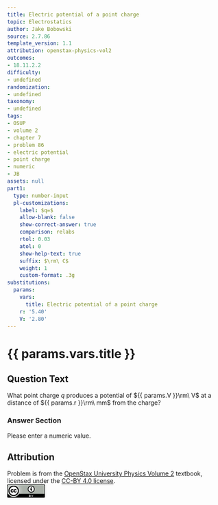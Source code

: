 ```yaml
---
title: Electric potential of a point charge
topic: Electrostatics
author: Jake Bobowski
source: 2.7.86
template_version: 1.1
attribution: openstax-physics-vol2
outcomes:
- 18.11.2.2
difficulty:
- undefined
randomization:
- undefined
taxonomy:
- undefined
tags:
- OSUP
- volume 2
- chapter 7
- problem 86
- electric potential
- point charge
- numeric
- JB
assets: null
part1:
  type: number-input
  pl-customizations:
    label: $q=$
    allow-blank: false
    show-correct-answer: true
    comparison: relabs
    rtol: 0.03
    atol: 0
    show-help-text: true
    suffix: $\rm\ C$
    weight: 1
    custom-format: .3g
substitutions:
  params:
    vars:
      title: Electric potential of a point charge
    r: '5.40'
    V: '2.80'
---
```

# {{ params.vars.title }}

## Question Text

What point charge $q$ produces a potential of ${{ params.V }}\rm\ V$ at a distance of ${{ params.r }}\rm\ mm$ from the charge?

### Answer Section

Please enter a numeric value.

## Attribution

Problem is from the [OpenStax University Physics Volume 2](https://openstax.org/details/books/university-physics-volume-2) textbook, licensed under the [CC-BY 4.0 license](https://creativecommons.org/licenses/by/4.0/).<br>![Image representing the Creative Commons 4.0 BY license.](https://raw.githubusercontent.com/firasm/bits/master/by.png)